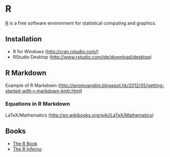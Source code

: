 # R

[R][R] is a free software environment for statistical computing and graphics.

## Installation
* R for Windows (<http://cran.rstudio.com/>)
* RStudio Desktop (<http://www.rstudio.com/ide/download/desktop>)

## R Markdown
Example of R Markdown (<http://jeromyanglim.blogspot.hk/2012/05/getting-started-with-r-markdown-knitr.html>)

### Equations in R Markdown
LaTeX/Mathematics (<http://en.wikibooks.org/wiki/LaTeX/Mathematics>)

## Books
* [The R Book](www.kharms.biology.lsu.edu/CrawleyMJ_TheRBook.pdf)
* [The R Inferno](http://www.burns-stat.com/pages/Tutor/R_inferno.pdf)

[R]: http://www.r-project.org/
